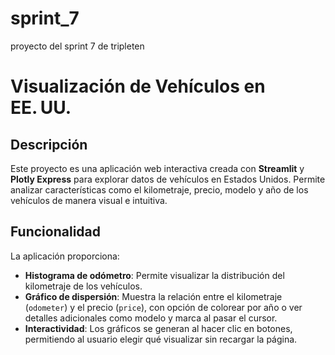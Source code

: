 # sprint_7
proyecto del sprint 7 de tripleten 
# Visualización de Vehículos en EE. UU.

## Descripción
Este proyecto es una aplicación web interactiva creada con **Streamlit** y **Plotly Express** para explorar datos de vehículos en Estados Unidos. Permite analizar características como el kilometraje, precio, modelo y año de los vehículos de manera visual e intuitiva.

## Funcionalidad
La aplicación proporciona:

- **Histograma de odómetro**: Permite visualizar la distribución del kilometraje de los vehículos.
- **Gráfico de dispersión**: Muestra la relación entre el kilometraje (`odometer`) y el precio (`price`), con opción de colorear por año o ver detalles adicionales como modelo y marca al pasar el cursor.
- **Interactividad**: Los gráficos se generan al hacer clic en botones, permitiendo al usuario elegir qué visualizar sin recargar la página.